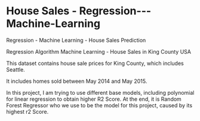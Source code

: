 # House Sales - Regression---Machine-Learning
Regression - Machine Learning - House Sales Prediction

Regression Algorithm Machine Learning - House Sales in King County USA

This dataset contains house sale prices for King County, which includes Seattle.

It includes homes sold between May 2014 and May 2015.


In this project, I am trying to use different base models, including polynomial for linear regression to obtain higher R2 Score.
At the end, it is Random Forest Regressor who we use to be the model for this project, caused by its highest r2 Score.
